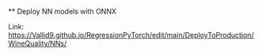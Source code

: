 ** Deploy NN models with ONNX

Link: https://Vallid9.github.io/RegressionPyTorch/edit/main/DeployToProduction/WineQuality/NNs/

